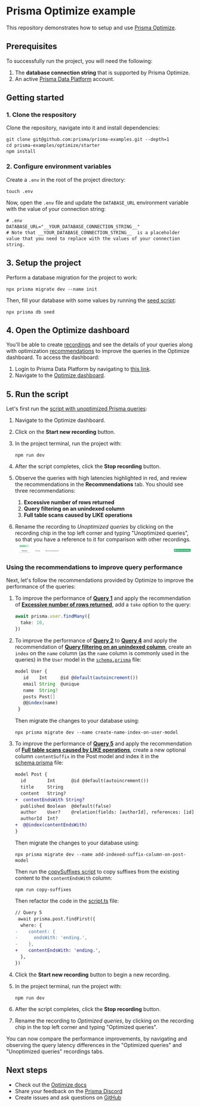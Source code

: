 # Prisma Optimize example

This repository demonstrates how to setup and use [Prisma Optimize](https://pris.ly/optimize).

## Prerequisites

To successfully run the project, you will need the following:

1. The **database connection string** that is supported by Prisma Optimize.
2. An active [Prisma Data Platform](https://pris.ly/pdp) account.

## Getting started

### 1. Clone the respository

Clone the repository, navigate into it and install dependencies:

```terminal
git clone git@github.com:prisma/prisma-examples.git --depth=1
cd prisma-examples/optimize/starter
npm install
```

### 2. Configure environment variables

Create a `.env` in the root of the project directory:

```terminal
touch .env
```

Now, open the `.env` file and update the `DATABASE_URL` environment variable with the value of your connection string:

```env
# .env
DATABASE_URL="__YOUR_DATABASE_CONNECTION_STRING__"
# Note that __YOUR_DATABASE_CONNECTION_STRING__  is a placeholder value that you need to replace with the values of your connection string.
```

## 3. Setup the project

Perform a database migration for the project to work:

```terminal
npx prisma migrate dev --name init
```

Then, fill your database with some values by running the [seed script](./prisma/seed.ts):

```terminal
npx prisma db seed
```

## 4. Open the Optimize dashboard

You'll be able to create [recordings](https://pris.ly/optimize-recordings) and see the details of your queries along with optimization [recommendations](https://pris.ly/optimize-recommendations) to improve the queries in the Optimize dashboard. To access the dashboard:

1. Login to Prisma Data Platform by navigating to [this link](https://pris.ly/pdp).
2. Navigate to the [Optimize dashboard](https://optimize.prisma.io/).

## 5. Run the script

Let's first run the [script with unoptimized Prisma queries](./script.ts):

1. Navigate to the Optimize dashboard.
2. Click on the **Start new recording** button.
3. In the project terminal, run the project with:

   ```terminal
   npm run dev
   ```

4. After the script completes, click the **Stop recording** button.
5. Observe the queries with high latencies highlighted in red, and review the recommendations in the **Recommendations** tab. You should see three recommendations:
   1. **Excessive number of rows returned**
   2. **Query filtering on an unindexed column**
   3. **Full table scans caused by LIKE operations**
6. Rename the recording to _Unoptimized queries_ by clicking on the recording chip in the top left corner and typing "Unoptimized queries", so that you have a reference to it for comparison with other recordings.
   ![Rename recording](./images/edit-recording-name-chip.png)

### Using the recommendations to improve query performance

Next, let's follow the recommendations provided by Optimize to improve the performance of the queries:

1. To improve the performance of [**Query 1**](./script.ts) and apply the recommendation of [**Excessive number of rows returned**](https://pris.ly/optimize/r/execessive-rows), add a `take` option to the query:

   ```typescript
   await prisma.user.findMany({
     take: 10,
   })
   ```

2. To improve the performance of [**Query 2**](./script.ts) to [**Query 4**](./script.ts) and apply the recommendation of [**Query filtering on an unindexed column**](https://pris.ly/optimize/r/unindexed-column), create an `index` on the `name` column (as the `name` column is commonly used in the queries) in the `User` model in the [`schema.prisma`](./prisma/schema.prisma) file:

   ```typescript
   model User {
      id    Int     @id @default(autoincrement())
      email String  @unique
      name  String?
      posts Post[]
      @@index(name)
    }
   ```

   Then migrate the changes to your database using:

   ```terminal
   npx prisma migrate dev --name create-name-index-on-user-model
   ```

3. To improve the performance of [**Query 5**](./script.ts) and apply the recommendation of [**Full table scans caused by LIKE operations**](https://pris.ly/optimize/r/unindexed-column), create a new optional column `contentSuffix` in the Post model and index it in the [schema.prisma](./prisma/schema.prisma) file:

   ```diff
   model Post {
     id        Int      @id @default(autoincrement())
     title     String
     content   String?
   +  contentEndsWith String?
     published Boolean  @default(false)
     author    User?    @relation(fields: [authorId], references: [id])
     authorId  Int?
   +  @@index(contentEndsWith)
   }
   ```

   Then migrate the changes to your database using:

   ```terminal
   npx prisma migrate dev --name add-indexed-suffix-column-on-post-model
   ```

   Then run the [copySuffixes script](./copySuffixes.ts) to copy suffixes from the existing content to the `contentEndsWith` column:

   ```terminal
   npm run copy-suffixes
   ```

   Then refactor the code in the [script.ts](./script.ts) file:

   ```diff
   // Query 5
    await prisma.post.findFirst({
     where: {
   -    content: {
   -      endsWith: 'ending.',
   -    },
   +    contentEndsWith: 'ending.',
     },
   })
   ```

4. Click the **Start new recording** button to begin a new recording.
5. In the project terminal, run the project with:
   ```terminal
   npm run dev
   ```
6. After the script completes, click the **Stop recording** button.
7. Rename the recording to _Optimized queries_, by clicking on the recording chip in the top left corner and typing "Optimized queries".

You can now compare the performance improvements, by navigating and observing the query latency differences in the "Optimized queries" and "Unoptimized queries" recordings tabs.

## Next steps

- Check out the [Optimize docs](https://pris.ly/d/optimize)
- Share your feedback on the [Prisma Discord](https://pris.ly/discord/)
- Create issues and ask questions on [GitHub](https://github.com/prisma/prisma/)

